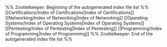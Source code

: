 %% Zoottelkeeper: Beginning of the autogenerated index file list  %%
 [[Certifications/Index of Certifications|Index of Certifications]]
 [[Networking/Index of Networking|Index of Networking]]
 [[Operating Systems/Index of Operating Systems|Index of Operating Systems]]
 [[Pentesting/Index of Pentesting|Index of Pentesting]]
 [[Programming/Index of Programming|Index of Programming]]
%% Zoottelkeeper: End of the autogenerated index file list  %%
